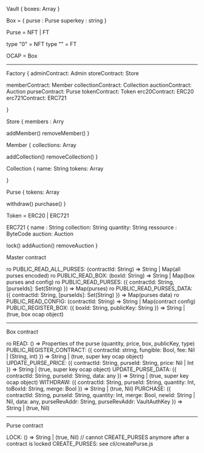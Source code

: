 Vault {
boxes: Array<Box>
}

Box = {
purse : Purse
superkey : string
}

Purse = NFT | FT

type "0" = NFT
type "<any>" = FT

OCAP = Box

---

Factory {
adminContract: Admin
storeContract: Store

memberContract: Member
collectionContract: Collection
auctionContract: Auction
purseContract: Purse
tokenContract: Token
erc20Contract: ERC20
erc721Contract: ERC721

}

Store {
members : Arry<Member>

addMember()
removeMember()
}

Member {
collections: Array<Collection>

addCollection()
removeCollection()
}

Collection {
name: String
tokens: Array<ERC20>

}

Purse {
tokens: Array<Token>

withdraw()
purchase()
}

Token = ERC20 | ERC721

ERC721 {
name : String
collection: String
quantity: String
ressource : ByteCode
auction: Auction

lock()
addAuction()
removeAuction
}

Master contract

ro PUBLIC_READ_ALL_PURSES: (contractId: String) => String | Map(all purses encoded)
ro PUBLIC_READ_BOX: (boxId: String) => String | Map(box purses and config)
ro PUBLIC_READ_PURSES: ({ contractId: String, [purseIds]: Set(String) }) => Map(purses)
ro PUBLIC_READ_PURSES_DATA: ({ contractId: String, [purseIds]: Set(String) }) => Map(purses data)
ro PUBLIC_READ_CONFIG: (contractId: String) => String | Map(contract config)
PUBLIC_REGISTER_BOX: ({ boxId: String, publicKey: String }) => String | (true, box ocap object)

---

Box contract

ro READ: () => Properties of the purse (quantity, price, box, publicKey, type)
PUBLIC_REGISTER_CONTRACT: ({ contractId: string, fungible: Bool, fee: Nil | (String, int) }) => String | (true, super key ocap object)
UPDATE_PURSE_PRICE: ({ contractId: String, purseId: String, price: Nil | Int }) => String | (true, super key ocap object)
UPDATE_PURSE_DATA: ({ contractId: String, purseId: String, data: any }) => String | (true, super key ocap object)
WITHDRAW: ({ contractId: String, purseId: String, quantity: Int, toBoxId: String, merge: Bool }) => String | (true, Nil)
PURCHASE: ({ contractId: String, purseId: String, quantity: Int, merge: Bool, newId: String | Nil, data: any, purseRevAddr: String, purseRevAddr: VaultAuthKey }) => String | (true, Nil)

---

Purse contract

LOCK: () => String | (true, Nil) // cannot CREATE_PURSES anymore after a contract is locked
CREATE_PURSES: see cli/createPurse.js
